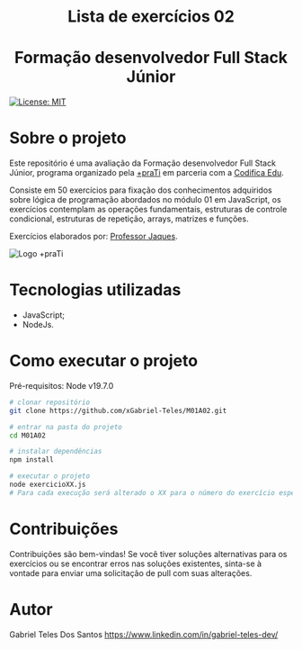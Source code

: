 ﻿<div align="center"> 
<h1>Lista de exercícios 02 </h1>
<h1>Formação desenvolvedor Full Stack Júnior </h1>
</div>


[![License: MIT](https://img.shields.io/badge/License-MIT-yellow.svg)](https://github.com/xGabriel-Teles/M01A01/blob/6c03e9e18f9970a3ea96dd4048f7b2b5b20fe34e/LICENSE) 

# Sobre o projeto

Este repositório é uma avaliação da Formação desenvolvedor Full Stack Júnior, programa organizado pela [+praTi](https://www.maisprati.com.br/ "Site da +praTi") em parceria com a [Codifica Edu](https://www.codificaedu.com.br/ "Site da Codifica Edu").

Consiste em 50 exercícios para fixação dos conhecimentos adquiridos sobre lógica de programação abordados no módulo 01 em JavaScript, os exercícios contemplam as operações fundamentais, estruturas de controle condicional, estruturas de repetição, arrays, matrizes e funções.

Exercícios elaborados por: [Professor Jaques](https://www.linkedin.com/in/jaques-antunes/ "Perfil LinkedIn do professor Jaques").

![Logo +praTi](https://www.assespro-rs.org.br/wp-content/uploads/logo_azul.png)


# Tecnologias utilizadas

- JavaScript;
- NodeJs.


# Como executar o projeto

Pré-requisitos:  Node v19.7.0

```bash
# clonar repositório
git clone https://github.com/xGabriel-Teles/M01A02.git

# entrar na pasta do projeto
cd M01A02

# instalar dependências
npm install

# executar o projeto
node exercicioXX.js
# Para cada execução será alterado o XX para o número do exercício específico.
```

# Contribuições

Contribuições são bem-vindas! Se você tiver soluções alternativas para os exercícios ou se encontrar erros nas soluções existentes, sinta-se à vontade para enviar uma solicitação de pull com suas alterações.

# Autor

Gabriel Teles Dos Santos
https://www.linkedin.com/in/gabriel-teles-dev/